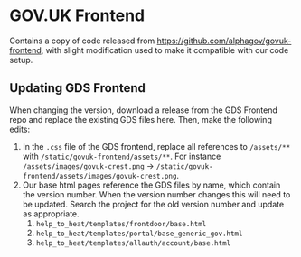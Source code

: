 # GOV.UK Frontend

Contains a copy of code released from https://github.com/alphagov/govuk-frontend, with slight modification used to make it compatible with our code setup.

## Updating GDS Frontend

When changing the version, download a release from the GDS Frontend repo and replace the existing GDS files here.
Then, make the following edits:
1. In the `.css` file of the GDS frontend, replace all references to `/assets/**` with `/static/govuk-frontend/assets/**`. For instance `/assets/images/govuk-crest.png` -> `/static/govuk-frontend/assets/images/govuk-crest.png`.
2. Our base html pages reference the GDS files by name, which contain the version number. When the version number changes this will need to be updated. Search the project for the old version number and update as appropriate.
   1. `help_to_heat/templates/frontdoor/base.html`
   2. `help_to_heat/templates/portal/base_generic_gov.html`
   3. `help_to_heat/templates/allauth/account/base.html`
